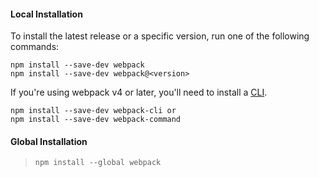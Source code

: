 #### Local Installation

To install the latest release or a specific version, run one of the following commands:

```
npm install --save-dev webpack
npm install --save-dev webpack@<version>
```

If you're using webpack v4 or later, you'll need to install a [CLI](https://webpack.js.org/api/cli/).

```
npm install --save-dev webpack-cli or
npm install --save-dev webpack-command
```

#### Global Installation

> ```
> npm install --global webpack
> ```



